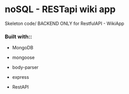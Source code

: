 # noSQL - RESTapi wiki app 

Skeleton code/ BACKEND ONLY for RestfulAPI - WikiApp

### Built with::

* MongoDB

* mongoose

* body-parser

* express

* RestAPI



